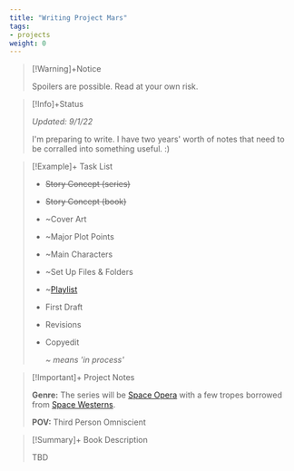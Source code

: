 ```yaml
---
title: "Writing Project Mars"
tags:
- projects
weight: 0
---
```





>[!Warning]+Notice
>
> Spoilers are possible. Read at your own risk.


> [!Info]+Status
>
>*Updated: 9/1/22*
>
> I'm preparing to write. I have two years' worth of notes that need to be corralled into something useful. :)

>[!Example]+ Task List
> 
> * ~~Story Concept (series)~~
> * ~~Story Concept (book)~~
> * ~Cover Art
> * ~Major Plot Points
> * ~Main Characters
> * ~Set Up Files & Folders
> * ~[Playlist](/notes/space-opera-playlist.md)
> * First Draft
> * Revisions
> * Copyedit
>   
>   *~ means 'in process'*




>[!Important]+ Project Notes
>
>
>**Genre:** The series will be [Space Opera](https://tvtropes.org/pmwiki/pmwiki.php/Main/SpaceOpera) with a few tropes borrowed from [Space Westerns](https://tvtropes.org/pmwiki/pmwiki.php/Main/SpaceWestern).
>
>**POV:** Third Person Omniscient

>[!Summary]+ Book Description
> 
> TBD




